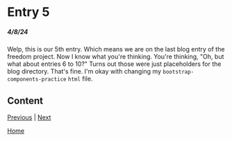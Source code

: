 # Entry 5
##### 4/8/24

Welp, this is our 5th entry. Which means we are on the last blog entry of the freedom project. Now I know what you're thinking. You're thinking, "Oh, but what about entries 6 to 10?" Turns out those were just placeholders for the blog directory. That's fine. I'm okay with changing my `bootstrap-components-practice` `html` file.
## Content


[Previous](entry04.md) | [Next](entry06.md)

[Home](../README.md)

